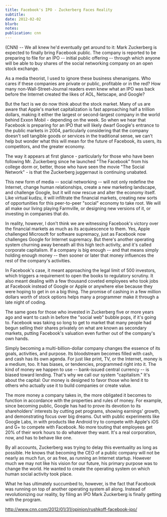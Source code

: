 ```yaml
---
title: Facebook's IPO - Zuckerberg Faces Reality
subtitle: 
date: 2012-02-02
blurb: 
notes: 
publication: cnn
---
```


(CNN) -- We all knew he'd eventually get around to it: Mark Zuckerberg is expected to finally bring Facebook public. The company is reported to be preparing to file for an IPO -- initial public offering -- through which anyone will be able to buy shares of the social networking company on an open stock exchange.

As a media theorist, I used to ignore these business shenanigans. Who cares if these companies are private or public, profitable or in the red? How many non-Wall-Street-Journal readers even knew what an IPO was back before the Internet created the likes of AOL, Netscape, and Google?

But the fact is we do now think about the stock market. Many of us are aware that Apple's market capitalization is fast approaching half a trillion dollars, making it either the largest or second-largest company in the world behind Exxon Mobil - depending on the week. So when we hear that Facebook is preparing for an IPO that will likely dwarf Google's entrance to the public markets in 2004, particularly considering that the company doesn't sell tangible goods or services in the traditional sense, we can't help but wonder what this will mean for the future of Facebook, its users, its competitors, and the greater economy.

The way it appears at first glance - particularly for those who have been following Mr. Zuckerberg since he launched "The Facebook" from his college dorm or, better, those who have seen the movie "The Social Network" - is that the Zuckerberg juggernaut is continuing unabated.

This new form of media -- social networking -- will not only redefine the Internet, change human relationships, create a new marketing landscape, and challenge Google, but it will now rescue and alter the economy itself. Like virtual kudzu, it will infiltrate the financial markets, creating new sorts of opportunities for this peer-to-peer "social" economy to take root. We will all make our living playing Farmville, or designing new versions of it, or investing in companies that do.

In reality, however, I don't think we are witnessing Facebook's victory over the financial markets as much as its acquiescence to them. Yes, Apple challenged Microsoft for software supremacy, just as Facebook now challenges Google for Internet supremacy. But there's another operating system churning away beneath all this high tech activity, and it's called corporate capitalism. If a company is big enough -- and that means simply holding enough money -- then sooner or later that money influences the rest of the company's activities.

In Facebook's case, it meant approaching the legal limit of 500 investors, which triggers a requirement to open the books to regulatory scrutiny. It also meant dealing with a few thousand coveted employees who took jobs at Facebook instead of Google or Apple or anywhere else because they were hoping to get in on a big thing. The promise of cashing in a few million dollars worth of stock options helps many a programmer make it through a late night of coding.

The same goes for those who invested in Zuckerberg five or more years ago and want to cash in before the "social web" bubble pops, if it's going to. Facebook was taking so long to get to market that many people had begun selling their shares privately on what are known as secondary markets, putting Facebook's valuation even further out of the company's own hands.

Simply becoming a multi-billion-dollar company changes the essence of its goals, activities, and purpose. Its bloodstream becomes filled with cash, and cash has its own agenda. For just like print, TV, or the Internet, money is a medium, too. It has biases, or tendencies, programmed right into it. The kind of money we happen to use -- bank-issued central currency -- is biased toward lending. That's why we call our system "capitalism." It's about the capital: Our money is designed to favor those who lend it to others who actually use it to build companies or create value.

The more money a company takes in, the more obligated it becomes to function in accordance with the properties and rules of money. For example, since becoming public, Google has had to prove its devotion to its shareholders' interests by cutting pet programs, showing earnings' growth, and demonstrating focus over big dreams. Out with public experiments like Google Labs, in with products like Android try to compete with Apple's iOS and G+ to compete with Facebook. No more touting that employees get 20% of their work hours to do whatever they want. It's a real corporation, now, and has to behave like one.

By all accounts, Zuckerberg was trying to delay this eventuality as long as possible. He knows that becoming the CEO of a public company will not be nearly as much fun, or as free, as running an Internet startup. However much we may not like his vision for our future, his primary purpose was to change the world. He wanted to create the operating system on which human social activity took place.

What he has ultimately succumbed to, however, is the fact that Facebook was running on top of another operating system all along. Instead of revolutionizing our reality, by filing an IPO Mark Zuckerberg is finally getting with the program.

http://www.cnn.com/2012/01/31/opinion/rushkoff-facebook-ipo/
